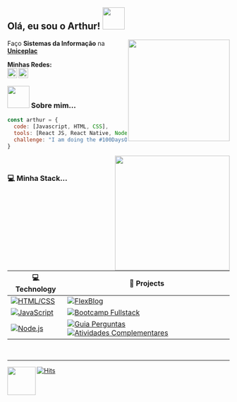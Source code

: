 <!-- HEADER -->
<h2> Olá, eu sou o Arthur! <img src="https://media.giphy.com/media/iH6b5GO3v2jMdHabiI/giphy.gif" width="50"></h2>
 
<!-- GIF RIGHT -->
<img align='right' src="https://i.imgur.com/6ojPUxn.gif" width="230">

<!-- EDUCATION -->
<p>Faço <strong>Sistemas da Informação</strong> na <a href="https://uniceplac.com.br/"><strong>Uniceplac</strong></a><p>
    
<!-- SOCIAL MEDIAS -->
<p><strong>Minhas Redes:</strong></a>
<br>
<a href="https://www.linkedin.com/in/o-arthur-meireles/">
  <img align="left" alt="Arthur´s Linkdein" width="22px" src="https://cdn.jsdelivr.net/npm/simple-icons@v3/icons/linkedin.svg" />
</a>
<a href="https://github.com/arthur-meireles">
  <img align="left" alt="Arthur´s  Github" width="22px" src="https://cdn.jsdelivr.net/npm/simple-icons@v3/icons/github.svg" />
</a>
<br>

<!-- ABOUT ME -->
<p align="center"><h3><img src="https://i.imgur.com/AyIm11U.gif" width="50"> Sobre mim... </h3><p>
    
```javascript
const arthur = {
  code: [Javascript, HTML, CSS],
  tools: [React JS, React Native, Node, Express],
  challenge: "I am doing the #100DaysOfCode challenge."
}
```
<!-- GIF CODING -->
<img align='right' src="https://i.imgur.com/6UA2HZQ.gif" width="260">
<br>
<!-- MY TECH STACK -->
<p align="center"><h3>💻 Minha Stack... </h3><p>
    
| 💻 **Technology** | 🚀 **Projects** |
|-|-|
| [![HTML/CSS](https://img.shields.io/static/v1?label=&message=HTML&color=ff751a&logo=HTML5&logoColor=FFFFFF)](https://developer.mozilla.org/en-US/docs/Web/Guide/HTML/HTML5) | [![FlexBlog](https://img.shields.io/static/v1?label=FlexBlog&message=%20&color=000605&logo=github&logoColor=white&labelColor=000605)](https://github.com/arthur-meireles/FlexBlog) |
| [![JavaScript](https://img.shields.io/static/v1?label=&message=JavaScript&color=F1E05A&logo=javascript&logoColor=FFFFFF)](https://developer.mozilla.org/en-US/docs/Web/JavaScript) | [![Bootcamp Fullstack](https://img.shields.io/static/v1?label=BootcampFullstack&message=%20&color=000605&logo=github&logoColor=white&labelColor=000605)](https://github.com/arthur-meireles/bootcamp_fullstack) |
| [![Node.js](https://img.shields.io/static/v1?label=&message=Node.js&color=47d147&logo=node.js&logoColor=FFFFFF)](https://nodejs.org/en/) |[![Guia Perguntas](https://img.shields.io/static/v1?label=GuiaPerguntas&message=%20&color=000605&logo=github&logoColor=white&labelColor=000605)](https://github.com/arthur-meireles/GuiaPerguntas) [![Atividades Complementares](https://img.shields.io/static/v1?label=AtividadesComplementares&message=%20&color=000605&logo=github&logoColor=white&labelColor=000605)](https://github.com/arthur-meireles/estagiosupervisionado)|


<!-- FOOTER -->
<br>
<hr>
<p><img align='left' src="https://i.imgur.com/OwqniFu.gif" width="64">
    
[![Hits](https://hits.seeyoufarm.com/api/count/incr/badge.svg?url=https%3A%2F%2Fgithub.com%2Farthur-meireles%2Farthur-meireles&count_bg=%239327F9&title_bg=%23555555&icon=apachecassandra.svg&icon_color=%23E7E7E7&title=hits&edge_flat=false)](https://hits.seeyoufarm.com)

</p>

